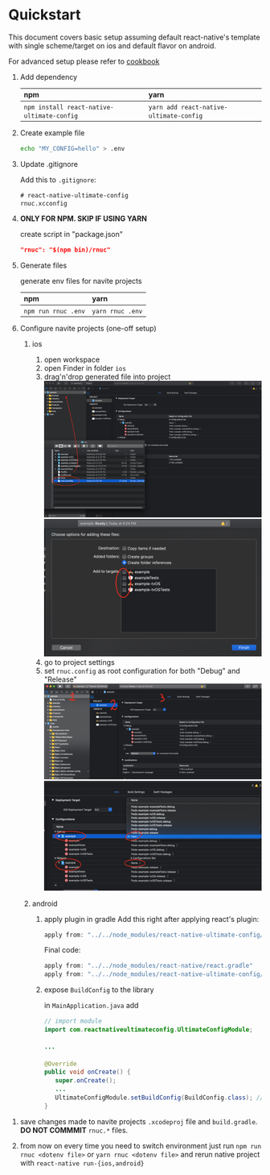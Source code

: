 # Quickstart

This document covers basic setup assuming default react-native's template with
single scheme/target on ios and default flavor on android.

For advanced setup please refer to [cookbook](./cookbook.md)

1. Add dependency

   | npm                                        | yarn                                    |
   | ------------------------------------------ | --------------------------------------- |
   | `npm install react-native-ultimate-config` | `yarn add react-native-ultimate-config` |

1. Create example file

   ```bash
   echo "MY_CONFIG=hello" > .env
   ```

1. Update .gitignore

   Add this to `.gitignore`:

   ```
   # react-native-ultimate-config
   rnuc.xcconfig
   ```

1. **ONLY FOR NPM. SKIP IF USING YARN**

   create script in "package.json"

   ```json
   "rnuc": "$(npm bin)/rnuc"
   ```

1. Generate files

   generate env files for navite projects

   | npm                 | yarn             |
   | ------------------- | ---------------- |
   | `npm run rnuc .env` | `yarn rnuc .env` |

1. Configure navite projects (one-off setup)

   1. ios

      1. open workspace
      1. open Finder in folder `ios`
      1. drag'n'drop generated file into project
         ![drag and drop](./quickstart.assets/ios.1.png)
         ![drag and drop](./quickstart.assets/ios.2.png)
      1. go to project settings
      1. set `rnuc.config` as root configuration for both "Debug" and "Release"
         ![set](./quickstart.assets/ios.3.png)
         ![set](./quickstart.assets/ios.4.png)

   1. android
      <a name="android"></a>

      1. apply plugin in gradle
         Add this right after applying react's plugin:

         ```gradle
         apply from: "../../node_modules/react-native-ultimate-config/android/rnuc.gradle"
         ```

         Final code:

         ```gradle
         apply from: "../../node_modules/react-native/react.gradle"
         apply from: "../../node_modules/react-native-ultimate-config/android/rnuc.gradle"
         ```

      2. expose `BuildConfig` to the library

         in `MainApplication.java` add

         ```java
         // import module
         import com.reactnativeultimateconfig.UltimateConfigModule;

         ...

         @Override
         public void onCreate() {
            super.onCreate();
            ...
            UltimateConfigModule.setBuildConfig(BuildConfig.class); // expose
         }
         ```

1) save changes made to navite projects `.xcodeproj` file and `build.gradle`.
   **DO NOT COMMMIT** `rnuc.*` files.

1) from now on every time you need to switch environment just run
   `npm run rnuc <dotenv file>` or `yarn rnuc <dotenv file>` and rerun native project with
   `react-native run-{ios,android}`
